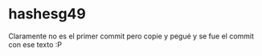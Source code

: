 # hashesg49
Claramente no es el primer commit pero copie y pegué y se fue el commit con ese texto :P
